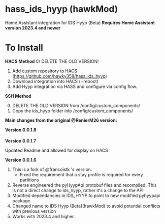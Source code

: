 # hass_ids_hyyp (hawkMod)

Home Assistant integration for IDS Hyyp (Beta)
**Requires Home Assistant version 2023.4 and newer**


# To Install 
**HACS Method**
0) DELETE THE OLD VERSION! 
1) Add custom repository to HACS (https://github.com/hawky358/hass_ids_hyyp)
2) Download integration into HACS (+reboot)
3) Add Hyyp integration via HASS and configure via config flow.

**SSH Method**

0) DELETE THE OLD VERSION from /config/custom_components/
1) Copy the ids_hyyp folder into /config/custom_components/



**Main changes from the original @RenierM26 version:**

**Version 0.0.1.8**

####

**Version 0.0.1.7**

Updated Readme and allowed for display on HACS

**Version 0.0.1.6**

1) This is a fork of @francoistk 's version. 
    - Fixed the requirement that a stay profile is required for every partitions
2) Reverse engineered the pyHyypApi protobuf files and recompiled. This is not a direct change to ids_hyyp, rather it's a change to the API
3) Modified dependancies in IDS_HYYP to point to new modified pyhyypapi package
4) Changed name to IDS Hyyp (Beta)(hawkMod) to avoid potential conflicts with previous version
5) Works with 2023.4 and higher.



